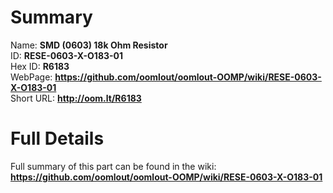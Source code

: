 
Summary
=================
  
Name: __SMD (0603) 18k Ohm Resistor__    
ID: __RESE-0603-X-O183-01__   
Hex ID: __R6183__   
WebPage: __https://github.com/oomlout/oomlout-OOMP/wiki/RESE-0603-X-O183-01__   
Short URL: __http://oom.lt/R6183__   

Full Details
==========================
Full summary of this part can be found in the wiki:   
__https://github.com/oomlout/oomlout-OOMP/wiki/RESE-0603-X-O183-01__    

